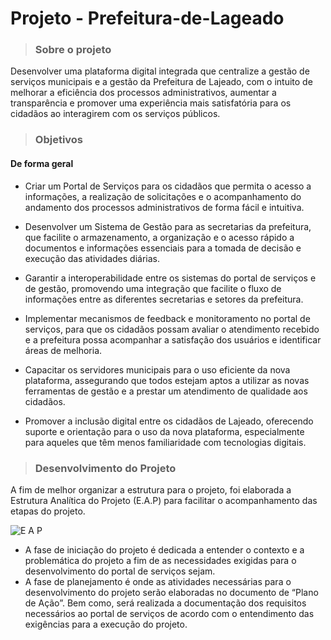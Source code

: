<h1>Projeto - Prefeitura-de-Lageado</h1>

>### Sobre o projeto

Desenvolver uma plataforma digital integrada que centralize a gestão de serviços municipais e a gestão da Prefeitura de Lajeado, com o intuito de melhorar a eficiência dos processos administrativos, aumentar a transparência e promover uma experiência mais satisfatória para os cidadãos ao interagirem com os serviços públicos.

>### Objetivos
#### De forma geral

+ Criar um Portal de Serviços para os cidadãos que permita o acesso a informações, a realização de solicitações e o acompanhamento do andamento dos processos administrativos de forma fácil e intuitiva.

+	Desenvolver um Sistema de Gestão para as secretarias da prefeitura, que facilite o armazenamento, a organização e o acesso rápido a documentos e informações essenciais para a tomada de decisão e execução das atividades diárias.

+	Garantir a interoperabilidade entre os sistemas do portal de serviços e de gestão, promovendo uma integração que facilite o fluxo de informações entre as diferentes secretarias e setores da prefeitura.

+	Implementar mecanismos de feedback e monitoramento no portal de serviços, para que os cidadãos possam avaliar o atendimento recebido e a prefeitura possa acompanhar a satisfação dos usuários e identificar áreas de melhoria.

+	Capacitar os servidores municipais para o uso eficiente da nova plataforma, assegurando que todos estejam aptos a utilizar as novas ferramentas de gestão e a prestar um atendimento de qualidade aos cidadãos.

+	Promover a inclusão digital entre os cidadãos de Lajeado, oferecendo suporte e orientação para o uso da nova plataforma, especialmente para aqueles que têm menos familiaridade com tecnologias digitais. 

>### Desenvolvimento do Projeto

A fim de melhor organizar a estrutura para o projeto, foi elaborada a Estrutura Analítica do Projeto (E.A.P) para facilitar o acompanhamento das etapas do projeto.

![E A P](https://github.com/user-attachments/assets/fab6a383-a531-4549-a0f4-44b4e016638f)

+ A fase de iniciação do projeto é dedicada a entender o contexto e a problemática do projeto a fim de as necessidades exigidas para o desenvolvimento do portal de serviços sejam.
+ A fase de planejamento é onde as atividades necessárias para o desenvolvimento do projeto serão elaboradas no documento de “Plano de Ação”. Bem como, será realizada a documentação dos requisitos necessários ao portal de serviços de acordo com o entendimento das exigências para a execução do projeto.
